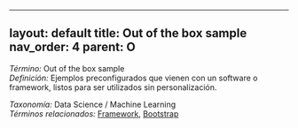 
---
layout: default
title: Out of the box sample
nav_order: 4
parent: O
---

*Término:* Out of the box sample  
*Definición:* Ejemplos preconfigurados que vienen con un software o framework, listos para ser utilizados sin personalización.

*Taxonomía:* Data Science / Machine Learning  
*Términos relacionados:* [Framework](https://maleniski.github.io/diccionario-angl-tec-mx/docs/alfabeticamente/F/framework/), [Bootstrap](https://maleniski.github.io/diccionario-angl-tec-mx/docs/alfabeticamente/B/bootstrap/)
